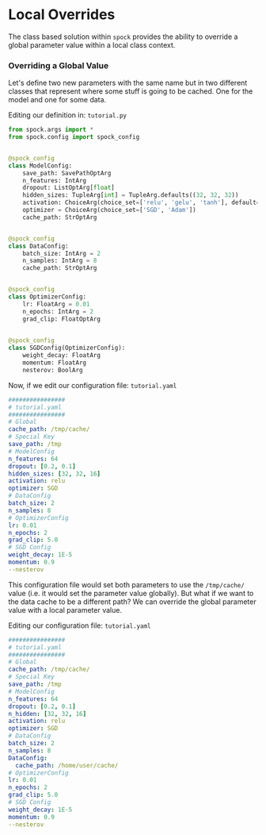 # Local Overrides

The class based solution within `spock` provides the ability to override a global parameter value within a local
class context.

### Overriding a Global Value

Let's define two new parameters with the same name but in two different classes that represent where some stuff is 
going to be cached. One for the model and one for some data.

Editing our definition in: `tutorial.py`

```python
from spock.args import *
from spock.config import spock_config


@spock_config
class ModelConfig:
    save_path: SavePathOptArg
    n_features: IntArg
    dropout: ListOptArg[float]
    hidden_sizes: TupleArg[int] = TupleArg.defaults((32, 32, 32))
    activation: ChoiceArg(choice_set=['relu', 'gelu', 'tanh'], default='relu')
    optimizer = ChoiceArg(choice_set=['SGD', 'Adam'])
    cache_path: StrOptArg


@spock_config
class DataConfig:
    batch_size: IntArg = 2
    n_samples: IntArg = 8
    cache_path: StrOptArg


@spock_config
class OptimizerConfig:
    lr: FloatArg = 0.01
    n_epochs: IntArg = 2
    grad_clip: FloatOptArg
    

@spock_config
class SGDConfig(OptimizerConfig):
    weight_decay: FloatArg
    momentum: FloatArg
    nesterov: BoolArg

```

Now, if we edit our configuration file: `tutorial.yaml`

```yaml
################
# tutorial.yaml
################
# Global
cache_path: /tmp/cache/
# Special Key
save_path: /tmp
# ModelConfig
n_features: 64
dropout: [0.2, 0.1]
hidden_sizes: [32, 32, 16]
activation: relu
optimizer: SGD
# DataConfig
batch_size: 2
n_samples: 8
# OptimizerConfig
lr: 0.01
n_epochs: 2
grad_clip: 5.0
# SGD Config
weight_decay: 1E-5
momentum: 0.9
--nesterov
```

This configuration file would set both parameters to use the `/tmp/cache/` value (i.e. it would set the parameter value 
globally). But what if we want to the data cache to be a different path? We can override the global parameter value with
a local parameter value.

Editing our configuration file: `tutorial.yaml`

```yaml
################
# tutorial.yaml
################
# Global
cache_path: /tmp/cache/
# Special Key
save_path: /tmp
# ModelConfig
n_features: 64
dropout: [0.2, 0.1]
n_hidden: [32, 32, 16]
activation: relu
optimizer: SGD
# DataConfig
batch_size: 2
n_samples: 8
DataConfig:
  cache_path: /home/user/cache/
# OptimizerConfig
lr: 0.01
n_epochs: 2
grad_clip: 5.0
# SGD Config
weight_decay: 1E-5
momentum: 0.9
--nesterov
```